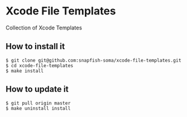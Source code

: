 # Xcode File Templates

Collection of Xcode Templates

## How to install it

```
$ git clone git@github.com:snapfish-soma/xcode-file-templates.git
$ cd xcode-file-templates
$ make install
```

## How to update it

```
$ git pull origin master
$ make uninstall install
```
